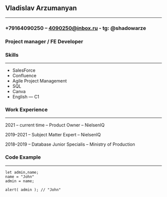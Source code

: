 ## Vladislav Arzumanyan
*********   
### +79164090250 – 4090250@inbox.ru - tg: @shadowarze  

### Project manager / FE Developer  

### Skills
*********
* SalesForce
* Confluence
* Agile Project Management
* SQL
* Canva
* English — C1  

### Work Experience
*********
2021 – current time – Product Owner – NielsenIQ

2019–2021 – Subject Matter Expert – NielsenIQ

2018–2019 – Database Junior Specialis – Ministry of Production  

### Code Example  
*********  
``` JS
let admin,name;
name = "John"
admin = name;

alert( admin ); // "John"
```
